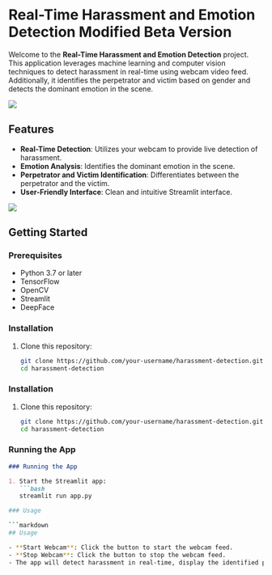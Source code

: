 # Real-Time Harassment and Emotion Detection Modified Beta Version

Welcome to the **Real-Time Harassment and Emotion Detection** project. This application leverages machine learning and computer vision techniques to detect harassment in real-time using webcam video feed. Additionally, it identifies the perpetrator and victim based on gender and detects the dominant emotion in the scene.

<img src = "https://pub.mdpi-res.com/agriengineering/agriengineering-04-00056/article_deploy/html/images/agriengineering-04-00056-g002.png?1667281558" /> <!-- Placeholder for banner image -->

## Features

- **Real-Time Detection**: Utilizes your webcam to provide live detection of harassment.
- **Emotion Analysis**: Identifies the dominant emotion in the scene.
- **Perpetrator and Victim Identification**: Differentiates between the perpetrator and the victim.
- **User-Friendly Interface**: Clean and intuitive Streamlit interface.

<img src = "https://www.researchgate.net/publication/343048987/figure/fig1/AS:915587807051776@1595304552999/Architecture-of-encoder-decoder-convolutional-neural-network-prepared-by-Vgg19-model.png" /> <!-- Placeholder for demo image -->

## Getting Started

### Prerequisites

- Python 3.7 or later
- TensorFlow
- OpenCV
- Streamlit
- DeepFace

### Installation

1. Clone this repository:
   ```bash
   git clone https://github.com/your-username/harassment-detection.git
   cd harassment-detection
### Installation

1. Clone this repository:
   ```bash
   git clone https://github.com/your-username/harassment-detection.git
   cd harassment-detection

### Running the App

```markdown
### Running the App

1. Start the Streamlit app:
   ```bash
   streamlit run app.py

### Usage

```markdown
## Usage

- **Start Webcam**: Click the button to start the webcam feed.
- **Stop Webcam**: Click the button to stop the webcam feed.
- The app will detect harassment in real-time, display the identified perpetrator and victim, and show the dominant emotion.
